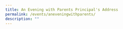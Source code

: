 ```yaml
---
title: An Evening with Parents Principal's Address
permalink: /events/aneveningwithparents/
description: ""
---
```

